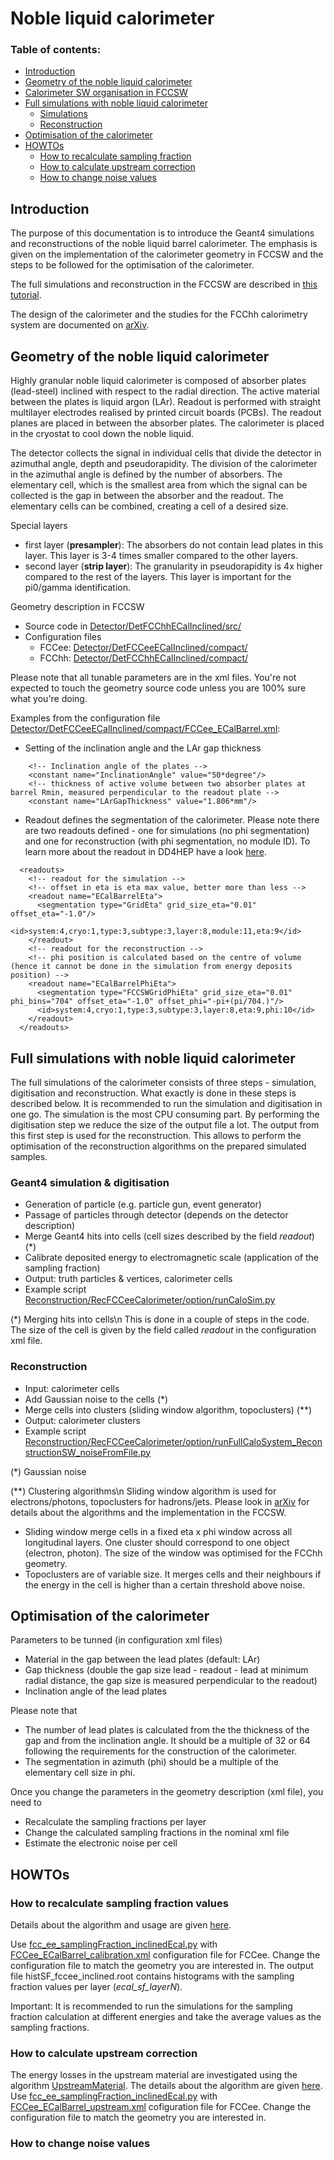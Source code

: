 # Noble liquid calorimeter

### Table of contents:
* [Introduction](#introduction)
* [Geometry of the noble liquid calorimeter](#ecal-geometry)
* [Calorimeter SW organisation in FCCSW](#code-where)
* [Full simulations with noble liquid calorimeter](#full-simulations)
  * [Simulations](#simulations)
  * [Reconstruction](#reconstruction)
* [Optimisation of the calorimeter](#optimisation)
* [HOWTOs](#howtos)
  * [How to recalculate sampling fraction](#sampling-fraction)
  * [How to calculate upstream correction](#upstream-correction)
  * [How to change noise values](#change-noise)

## Introduction

The purpose of this documentation is to introduce the Geant4 simulations and reconstructions of the noble liquid barrel calorimeter. The emphasis is given on the implementation of the calorimeter geometry in FCCSW and the steps to be followed for the optimisation of the calorimeter.

The full simulations and reconstruction in the FCCSW are described in [this tutorial](https://hep-fcc.github.io/fcc-tutorials/full-detector-simulations/README.html).

The design of the calorimeter and the studies for the FCChh calorimetry system are documented on [arXiv](https://arxiv.org/abs/1912.09962).

## Geometry of the noble liquid calorimeter

Highly granular noble liquid calorimeter is composed of absorber plates (lead-steel) inclined with respect to the radial direction. The active material between the plates is liquid argon (LAr). Readout is performed with straight multilayer electrodes realised by printed circuit boards (PCBs). The readout planes are placed in between the absorber plates. The calorimeter is placed in the cryostat to cool down the noble liquid.

The detector collects the signal in individual cells that divide the detector in azimuthal angle, depth and pseudorapidity. The division of the calorimeter in the azimuthal angle is defined by the number of absorbers. The elementary cell, which is the smallest area from which the signal can be collected is the gap in between the absorber and the readout. The elementary cells can be combined, creating a cell of a desired size.

Special layers
- first layer (**presampler**): The absorbers do not contain lead plates in this layer. This layer is 3-4 times smaller compared to the other layers.
- second layer (**strip layer**): The granularity in pseudorapidity is 4x higher compared to the rest of the layers. This layer is important for the pi0/gamma identification.

Geometry description in FCCSW
- Source code in [Detector/DetFCChhECalInclined/src/](../DetFCChhECalInclined/src)
- Configuration files
  - FCCee: [Detector/DetFCCeeECalInclined/compact/](../DetFCCeeECalInclined/compact)
  - FCChh: [Detector/DetFCChhECalInclined/compact/](../DetFCChhECalInclined/compact)
  
Please note that all tunable parameters are in the xml files. You're not expected to touch the geometry source code unless you are 100\% sure what you're doing.

Examples from the configuration file [Detector/DetFCCeeECalInclined/compact/FCCee_ECalBarrel.xml](../DetFCCeeECalInclined/compact/FCCee_ECalBarrel.xml):
- Setting of the inclination angle and the LAr gap thickness
~~~{.xml}
    <!-- Inclination angle of the plates -->
    <constant name="InclinationAngle" value="50*degree"/>
    <!-- thickness of active volume between two absorber plates at barrel Rmin, measured perpendicular to the readout plate -->
    <constant name="LArGapThickness" value="1.806*mm"/>
~~~
- Readout defines the segmentation of the calorimeter. Please note there are two readouts defined - one for simulations (no phi segmentation) and one for reconstruction (with phi segmentation, no module ID). To learn more about the readout in DD4HEP have a look [here](DD4hepInFCCSW.md).
~~~{.xml}
  <readouts>
    <!-- readout for the simulation -->
    <!-- offset in eta is eta max value, better more than less -->
    <readout name="ECalBarrelEta">
      <segmentation type="GridEta" grid_size_eta="0.01" offset_eta="-1.0"/>
      <id>system:4,cryo:1,type:3,subtype:3,layer:8,module:11,eta:9</id>
    </readout>
    <!-- readout for the reconstruction -->
    <!-- phi position is calculated based on the centre of volume (hence it cannot be done in the simulation from energy deposits position) -->
    <readout name="ECalBarrelPhiEta">
      <segmentation type="FCCSWGridPhiEta" grid_size_eta="0.01" phi_bins="704" offset_eta="-1.0" offset_phi="-pi+(pi/704.)"/>
      <id>system:4,cryo:1,type:3,subtype:3,layer:8,eta:9,phi:10</id>
    </readout>
  </readouts>
~~~

## Full simulations with noble liquid calorimeter

The full simulations of the calorimeter consists of three steps - simulation, digitisation and reconstruction. What exactly is done in these steps is described below. It is recommended to run the simulation and digitisation in one go. The simulation is the most CPU consuming part. By performing the digitisation step we reduce the size of the output file a lot. The output from this first step is used for the reconstruction. This allows to perform the optimisation of the reconstruction algorithms on the prepared simulated samples.

### Geant4 simulation & digitisation
 - Generation of particle (e.g. particle gun, event generator)
 - Passage of particles through detector (depends on the detector description)
 - Merge Geant4 hits into cells (cell sizes described by the field *readout*) (*)
 - Calibrate deposited energy to electromagnetic scale (application of the sampling fraction)
 - Output: truth particles & vertices, calorimeter cells
 - Example script [Reconstruction/RecFCCeeCalorimeter/option/runCaloSim.py](../../Reconstruction/RecFCCeeCalorimeter/option/runCaloSim.py)

(*) Merging hits into cells\n
This is done in a couple of steps in the code. The size of the cell is given by the field called *readout* in the configuration xml file.


### Reconstruction
 - Input: calorimeter cells
 - Add Gaussian noise to the cells (*)
 - Merge cells into clusters (sliding window algorithm, topoclusters) (**)
 - Output: calorimeter clusters
 - Example script [Reconstruction/RecFCCeeCalorimeter/option/runFullCaloSystem_ReconstructionSW_noiseFromFile.py](../../Reconstruction/RecFCCeeCalorimeter/option/runFullCaloSystem_ReconstructionSW_noiseFromFile.py)

(*) Gaussian noise

(**) Clustering algorithms\n
Sliding window algorithm is used for electrons/photons, topoclusters for hadrons/jets. Please look in [arXiv](https://arxiv.org/abs/1912.09962) for details about the algorithms and the implementation in the FCCSW.
- Sliding window merge cells in a fixed eta x phi window across all longitudinal layers. One cluster should correspond to one object (electron, photon). The size of the window was optimised for the FCChh geometry.
- Topoclusters are of variable size. It merges cells and their neighbours if the energy in the cell is higher than a certain threshold above noise.   

## Optimisation of the calorimeter

Parameters to be tunned (in configuration xml files)
- Material in the gap between the lead plates (default: LAr)
- Gap thickness (double the gap size lead - readout - lead at minimum radial distance, the gap size is measured perpendicular to the readout)
- Inclination angle of the lead plates

Please note that
- The number of lead plates is calculated from the the thickness of the gap and from the inclination angle. It should be a multiple of 32 or 64 following the requirements for the construction of the calorimeter.
- The segmentation in azimuth (phi) should be a multiple of the elementary cell size in phi.

Once you change the parameters in the geometry description (xml file), you need to
- Recalculate the sampling fractions per layer
- Change the calculated sampling fractions in the nominal xml file
- Estimate the electronic noise per cell

## HOWTOs

### How to recalculate sampling fraction values

Details about the algorithm and usage are given [here](DetectorStudies.md).

Use [fcc_ee_samplingFraction_inclinedEcal.py](../DetStudies/tests/options/fcc_ee_samplingFraction_inclinedEcal.py) with [FCCee_ECalBarrel_calibration.xml](../DetFCCeeECalInclined/compact/FCCee_ECalBarrel_calibration.xml) configuration file for FCCee. Change the configuration file to match the geometry you are interested in. The output file histSF_fccee_inclined.root contains histograms with the sampling fraction values per layer (*ecal_sf_layerN*).

Important: It is recommended to run the simulations for the sampling fraction calculation at different energies and take the average values as the sampling fractions.

### How to calculate upstream correction

The energy losses in the upstream material are investigated using the algorithm [UpstreamMaterial](../DetStudies/src/components/UpstreamMaterial.h). The details about the algorithm are given [here](DetectorStudies.md).
Use [fcc_ee_samplingFraction_inclinedEcal.py](../DetStudies/tests/options/fcc_ee_samplingFraction_inclinedEcal.py) with [FCCee_ECalBarrel_upstream.xml](../DetFCCeeECalInclined/compact/FCCee_ECalBarrel_upstream.xml) cofiguration file for FCCee. Change the configuration file to match the geometry you are interested in. 

### How to change noise values

